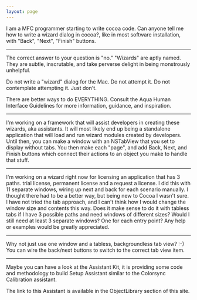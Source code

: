 ```yaml
---
layout: page
---
```


I am a MFC programmer starting to write cocoa code. Can anyone tell me how to write a wizard dialog in cocoa?, like in most software installation, with "Back", "Next", "Finish" buttons.

----

The correct answer to your question is "no." "Wizards" are aptly named. They are subtle, inscrutable, and take perverse delight in being monstrously unhelpful.

Do not write a "wizard" dialog for the Mac. Do not attempt it. Do not contemplate attempting it. Just don't.

There are better ways to do EVERYTHING. Consult the Aqua Human Interface Guidelines for more information, guidance, and inspiration.

----

I'm working on a framework that will assist developers in creating these wizards, aka assistants. It will most likely end up being a standalone application that will load and run wizard modules created by developers. Until then, you can make a window with an NSTabView that you set to display without tabs. You then make each "page", and add Back, Next, and Finish buttons which connect their actions to an object you make to handle that stuff.

----

I'm working on a wizard right now for licensing an application that has 3 paths.  trial  license, permanent license and a request a license.  I did this with 11 separate windows,  wiring up next and back for each scenario manually.  I thought there had to be a better way, but being new to Cocoa I wasn't sure. I have not tried the tab approach, and I can't think how I would change the window size and contents this way. Does it make sense to do it with tabless tabs if I have 3 possible paths and need windows of different sizes?  Would I still need at least 3 separate windows?  One for each entry point?  Any help or examples would be greatly appreciated.

----

  Why not just use one window and a tabless, backgroundless tab view? :-) You can wire the back/next buttons to switch to the correct tab view item.

----

Maybe you can have a look at the Assistant Kit, it is providing some code and methodology to build Setup Assistant similar to the Colorsync Calibration assistant.

The link to this Assistant is available in the ObjectLibrary section of this site.

